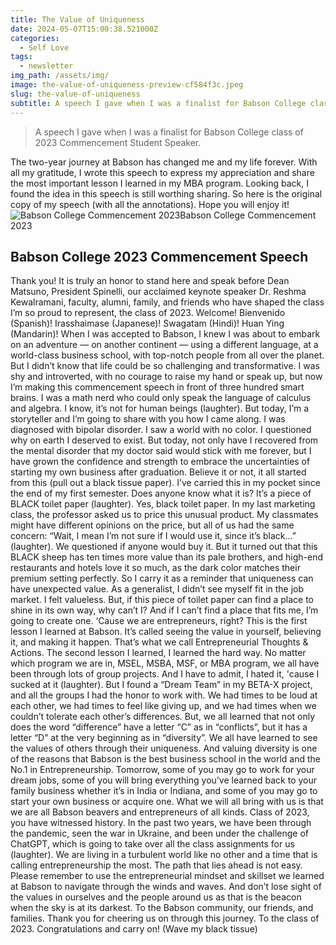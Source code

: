```yaml
---
title: The Value of Uniqueness
date: 2024-05-07T15:00:38.521000Z
categories:
  - Self Love
tags:
  - newsletter
img_path: /assets/img/
image: the-value-of-uniqueness-preview-cf584f3c.jpeg
slug: the-value-of-uniqueness
subtitle: A speech I gave when I was a finalist for Babson College class of 2023 Commencement Student Speaker.
---
```


> A speech I gave when I was a finalist for Babson College class of 2023 Commencement Student Speaker.

The two-year journey at Babson has changed me and my life forever. With all my gratitude, I wrote this speech to express my appreciation and share the most important lesson I learned in my MBA program.
Looking back, I found the idea in this speech is still worthing sharing. So here is the original copy of my speech (with all the annotations).
Hope you will enjoy it!
![Babson College Commencement 2023](the-value-of-uniqueness-cf584f3c.jpeg)Babson College Commencement 2023

## Babson College 2023 Commencement Speech

Thank you! It is truly an honor to stand here and speak before Dean Matsuno, President Spinelli, our acclaimed keynote speaker Dr. Reshma Kewalramani, faculty, alumni, family, and friends who have shaped the class I’m so proud to represent, the class of 2023.
Welcome!
Bienvenido (Spanish)!
Irasshaimase (Japanese)!
Swagatam (Hindi)!
Huan Ying (Mandarin)!
When I was accepted to Babson, I knew I was about to embark on an adventure — on another continent — using a different language, at a world-class business school, with top-notch people from all over the planet. But I didn’t know that life could be so challenging and transformative.
I was shy and introverted, with no courage to raise my hand or speak up, but now I’m making this commencement speech in front of three hundred smart brains.
I was a math nerd who could only speak the language of calculus and algebra. I know, it’s not for human beings (laughter). But today, I’m a storyteller and I’m going to share with you how I came along.
I was diagnosed with bipolar disorder. I saw a world with no color. I questioned why on earth I deserved to exist. But today, not only have I recovered from the mental disorder that my doctor said would stick with me forever, but I have grown the confidence and strength to embrace the uncertainties of starting my own business after graduation.
Believe it or not, it all started from this (pull out a black tissue paper).
I’ve carried this in my pocket since the end of my first semester. Does anyone know what it is? It’s a piece of BLACK toilet paper (laughter). Yes, black toilet paper. In my last marketing class, the professor asked us to price this unusual product. My classmates might have different opinions on the price, but all of us had the same concern: “Wait, I mean I’m not sure if I would use it, since it’s black…” (laughter). We questioned if anyone would buy it. But it turned out that this BLACK sheep has ten times more value than its pale brothers, and high-end restaurants and hotels love it so much, as the dark color matches their premium setting perfectly.
So I carry it as a reminder that uniqueness can have unexpected value. As a generalist, I didn’t see myself fit in the job market. I felt valueless. But, if this piece of toilet paper can find a place to shine in its own way, why can’t I? And if I can’t find a place that fits me, I’m going to create one. ‘Cause we are entrepreneurs, right?
This is the first lesson I learned at Babson. It’s called seeing the value in yourself, believing it, and making it happen. That’s what we call Entrepreneurial Thoughts & Actions.
The second lesson I learned, I learned the hard way.
No matter which program we are in, MSEL, MSBA, MSF, or MBA program, we all have been through lots of group projects. And I have to admit, I hated it, 'cause I sucked at it (laughter). But I found a “Dream Team” in my BETA-X project, and all the groups I had the honor to work with. We had times to be loud at each other, we had times to feel like giving up, and we had times when we couldn’t tolerate each other’s differences. But, we all learned that not only does the word “difference” have a letter “C” as in “conflicts”, but it has a letter “D” at the very beginning as in “diversity”.
We all have learned to see the values of others through their uniqueness. And valuing diversity is one of the reasons that Babson is the best business school in the world and the No.1 in Entrepreneurship.
Tomorrow, some of you may go to work for your dream jobs, some of you will bring everything you’ve learned back to your family business whether it’s in India or Indiana, and some of you may go to start your own business or acquire one. What we will all bring with us is that we are all Babson beavers and entrepreneurs of all kinds.
Class of 2023, you have witnessed history. In the past two years, we have been through the pandemic, seen the war in Ukraine, and been under the challenge of ChatGPT, which is going to take over all the class assignments for us (laughter). We are living in a turbulent world like no other and a time that is calling entrepreneurship the most. The path that lies ahead is not easy. Please remember to use the entrepreneurial mindset and skillset we learned at Babson to navigate through the winds and waves. And don’t lose sight of the values in ourselves and the people around us as that is the beacon when the sky is at its darkest.
To the Babson community, our friends, and families. Thank you for cheering us on through this journey.
To the class of 2023. Congratulations and carry on! (Wave my black tissue)
